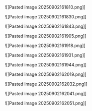 ![[Pasted image 20250902161810.png]]

![[Pasted image 20250902161830.png]]

![[Pasted image 20250902161843.png]]

![[Pasted image 20250902161905.png]]

![[Pasted image 20250902161918.png]]

![[Pasted image 20250902161931.png]]

![[Pasted image 20250902161944.png]]

![[Pasted image 20250902162019.png]]

![[Pasted image 20250902162032.png]]

![[Pasted image 20250902162041.png]]

![[Pasted image 20250902162051.png]]
